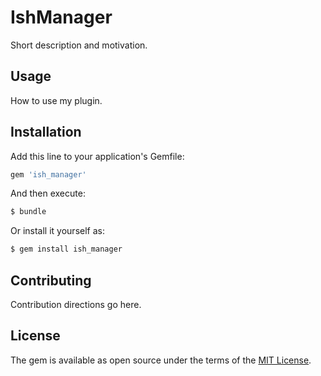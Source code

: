 # IshManager
Short description and motivation.

## Usage
How to use my plugin.

## Installation
Add this line to your application's Gemfile:

```ruby
gem 'ish_manager'
```

And then execute:
```bash
$ bundle
```

Or install it yourself as:
```bash
$ gem install ish_manager
```

## Contributing
Contribution directions go here.

## License
The gem is available as open source under the terms of the [MIT License](http://opensource.org/licenses/MIT).
